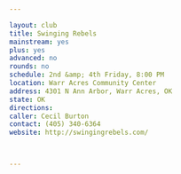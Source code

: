 ```yaml
---

layout: club
title: Swinging Rebels
mainstream: yes
plus: yes
advanced: no
rounds: no
schedule: 2nd &amp; 4th Friday, 8:00 PM
location: Warr Acres Community Center
address: 4301 N Ann Arbor, Warr Acres, OK
state: OK
directions: 
caller: Cecil Burton
contact: (405) 340-6364
website: http://swingingrebels.com/



---
```


